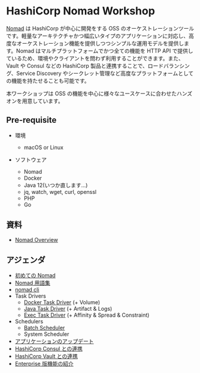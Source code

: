 # HashiCorp Nomad Workshop

[Nomad](https://www.nomadproject.io/) は HashiCorp が中心に開発をする OSS のオーケストレーションツールです。軽量なアーキテクチャかつ幅広いタイプのアプリケーションに対応し、高度なオーケストレーション機能を提供しつつシンプルな運用モデルを提供します。Nomad はマルチプラットフォームでかつ全ての機能を HTTP API で提供しているため、環境やクライアントを問わず利用することができます。また、Vault や Consul などの HashiCorp 製品と連携することで、ロードバランシング、Service Discovery やシークレット管理など高度なプラットフォームとしての機能を持たせることも可能です。

本ワークショップは OSS の機能を中心に様々なユースケースに合わせたハンズオンを用意しています。

## Pre-requisite

* 環境
	* macOS or Linux

* ソフトウェア
	* Nomad
	* Docker
	* Java 12(いつか直します...)
	* jq, watch, wget, curl, openssl
	* PHP
	* Go

## 資料

* [Nomad Overview](https://docs.google.com/presentation/d/1NtORrEVI0kovBeQSgmsYbs1InnEnRqv9uke8F_HzP-U/edit?usp=sharing)

## アジェンダ
* [初めての Nomad](contents/hello_nomad.md)
* [Nomad 用語集](contents/words.md)
* [nomad cli](contents/cli.md)
* Task Drivers
	* [Docker Task Driver](contents/docker.md) (+ Volume)
	* [Java Task Driver](contents/java.md) (+ Artifact & Logs)
	* [Exec Task Driver](contents/exec.md) (+ Affinity & Spread & Constraint)
* Schedulers
	* [Batch Scheduler](contents/batch.md)
	* System Scheduler
* [アプリケーションのアップデート](contents/app_update.md)
* [HashiCorp Consul との連携](contents/nomad-consul.md)
* [HashiCorp Vault との連携](contents/nomad-vault.md)
* [Enterprise 版機能の紹介](https://docs.google.com/presentation/d/1pNWXiETt9t5gOQY3dsvuQJJc0adzW9SEq6U73UhZIVI/edit?usp=sharing)

